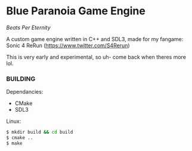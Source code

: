 # Blue Paranoia Game Engine
_Beats Per Eternity_

A custom game engine written in C++ and SDL3, made for my fangame: Sonic 4 ReRun (https://www.twitter.com/S4Rerun)


This is very early and experimental, so uh- come back when theres more lol.


### BUILDING

Dependancies:
- CMake
- SDL3

Linux:
```bash
$ mkdir build && cd build
$ cmake ..
$ make
```
